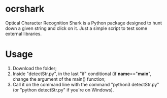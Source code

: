 # ocrshark
Optical Character Recognition Shark is a Python package designed to hunt down a given string and click on it. Just a simple script to test some external libraries.

# Usage
1. Download the folder;
2. Inside "detectStr.py", in the last "if" conditional (if __name__=="__main__", change the argument of the main() function;
2. Call it on the command line with the command "python3 detectStr.py" (or "python detectStr.py" if you're on Windows).
